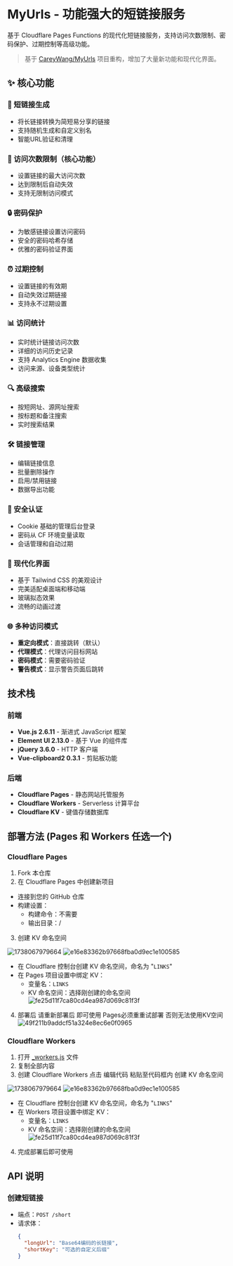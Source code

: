 # MyUrls - 功能强大的短链接服务

基于 Cloudflare Pages Functions 的现代化短链接服务，支持访问次数限制、密码保护、过期控制等高级功能。

> 基于 [CareyWang/MyUrls](https://github.com/CareyWang/MyUrls) 项目重构，增加了大量新功能和现代化界面。

## ✨ 核心功能

### 🔗 短链接生成
- 将长链接转换为简短易分享的链接
- 支持随机生成和自定义别名
- 智能URL验证和清理

### 🎯 访问次数限制（核心功能）
- 设置链接的最大访问次数
- 达到限制后自动失效
- 支持无限制访问模式

### 🔒 密码保护
- 为敏感链接设置访问密码
- 安全的密码哈希存储
- 优雅的密码验证界面

### ⏰ 过期控制
- 设置链接的有效期
- 自动失效过期链接
- 支持永不过期设置

### 📊 访问统计
- 实时统计链接访问次数
- 详细的访问历史记录
- 支持 Analytics Engine 数据收集
- 访问来源、设备类型统计

### 🔍 高级搜索
- 按短网址、源网址搜索
- 按标题和备注搜索
- 实时搜索结果

### 🛠️ 链接管理
- 编辑链接信息
- 批量删除操作
- 启用/禁用链接
- 数据导出功能

### 🔐 安全认证
- Cookie 基础的管理后台登录
- 密码从 CF 环境变量读取
- 会话管理和自动过期

### 🎨 现代化界面
- 基于 Tailwind CSS 的美观设计
- 完美适配桌面端和移动端
- 玻璃拟态效果
- 流畅的动画过渡

### 🌐 多种访问模式
- **重定向模式**：直接跳转（默认）
- **代理模式**：代理访问目标网站
- **密码模式**：需要密码验证
- **警告模式**：显示警告页面后跳转

## 技术栈

### 前端

- **Vue.js 2.6.11** - 渐进式 JavaScript 框架
- **Element UI 2.13.0** - 基于 Vue 的组件库
- **jQuery 3.6.0** - HTTP 客户端
- **Vue-clipboard2 0.3.1** - 剪贴板功能

### 后端

- **Cloudflare Pages** - 静态网站托管服务
- **Cloudflare Workers** - Serverless 计算平台
- **Cloudflare KV** - 键值存储数据库

## 部署方法 (Pages 和 Workers 任选一个)

 ### Cloudflare Pages
  
  1. Fork 本仓库
  2. 在 Cloudflare Pages 中创建新项目
  
  - 连接到您的 GitHub 仓库
  - 构建设置：
    - 构建命令：不需要
    - 输出目录：/
  
  3. 创建 KV 命名空间
  
  ![1738067979664](https://github.com/user-attachments/assets/ae96e948-0148-4bd6-bb19-4a0a53b6f229)
  ![e16e83362b97668fba0d9ec1e100585](https://github.com/user-attachments/assets/2f9ddec3-6ad0-4a11-a1b7-d2c5287ecfb6)

  - 在 Cloudflare 控制台创建 KV 命名空间，命名为 "`LINKS`"
  - 在 Pages 项目设置中绑定 KV：
    - 变量名：`LINKS`
    - KV 命名空间：选择刚创建的命名空间
  ![fe25d11f7ca80cd4ea987d069c81f3f](https://github.com/user-attachments/assets/b15b2b50-b8c5-4ce1-a789-184c022709a6)

  4. 部署后 请重新部署后 即可使用 Pages必须重重试部署 否则无法使用KV空间
 ![49f211b9addcf51a324e8ec6e0f0965](https://github.com/user-attachments/assets/63b64cfa-9d2d-4a64-a2f5-8f1403f6d0d6)

 ### Cloudflare Workers
  
  1. 打开 [_workers.js](https://github.com/kiko923/MyUrls-Workers/blob/main/_workers.js) 文件
  2. 复制全部内容
  3. 创建 Cloudflare Workers 点击 编辑代码 粘贴至代码框内 创建 KV 命名空间
  
  ![1738067979664](https://github.com/user-attachments/assets/f15ed931-5428-4e0c-97eb-0059f106f40f)
  ![e16e83362b97668fba0d9ec1e100585](https://github.com/user-attachments/assets/2f9ddec3-6ad0-4a11-a1b7-d2c5287ecfb6)
  - 在 Cloudflare 控制台创建 KV 命名空间，命名为 "`LINKS`"
  - 在 Workers 项目设置中绑定 KV：
    - 变量名：`LINKS`
    - KV 命名空间：选择刚创建的命名空间
  ![fe25d11f7ca80cd4ea987d069c81f3f](https://github.com/user-attachments/assets/b15b2b50-b8c5-4ce1-a789-184c022709a6)
  4. 完成部署后即可使用

## API 说明

### 创建短链接

- 端点：`POST /short`
- 请求体：
  ```json
  {
    "longUrl": "Base64编码的长链接",
    "shortKey": "可选的自定义后缀"
  }
  ```


